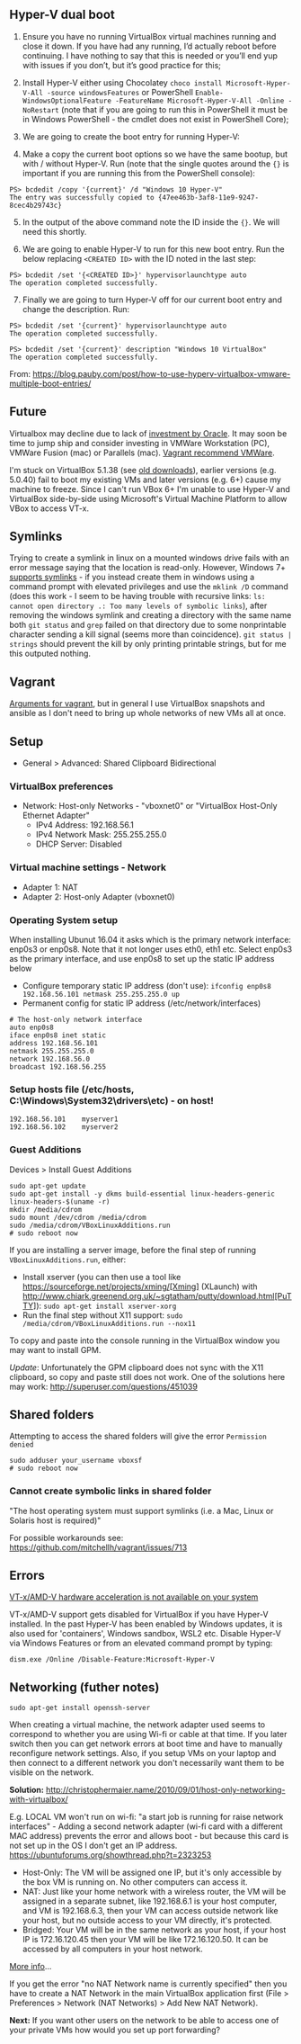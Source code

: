 ## Hyper-V dual boot

1. Ensure you have no running VirtualBox virtual machines running and close it down. If you have had any running, I’d actually reboot before continuing. I have nothing to say that this is needed or you’ll end yup with issues if you don’t, but it’s good practice for this;

2. Install Hyper-V either using Chocolatey `choco install Microsoft-Hyper-V-All -source windowsFeatures` or PowerShell `Enable-WindowsOptionalFeature -FeatureName Microsoft-Hyper-V-All -Online -NoRestart` (note that if you are going to run this in PowerShell it must be in Windows PowerShell - the cmdlet does not exist in PowerShell Core);

3. We are going to create the boot entry for running Hyper-V:

4. Make a copy the current boot options so we have the same bootup, but with / without Hyper-V. Run (note that the single quotes around the `{}` is important if you are running this from the PowerShell console):

```
PS> bcdedit /copy '{current}' /d "Windows 10 Hyper-V"
The entry was successfully copied to {47ee463b-3af8-11e9-9247-8cec4b29743c}
```

5. In the output of the above command note the ID inside the `{}`. We will need this shortly.

6. We are going to enable Hyper-V to run for this new boot entry. Run the below replacing `<CREATED ID>` with the ID noted in the last step:

```
PS> bcdedit /set '{<CREATED ID>}' hypervisorlaunchtype auto
The operation completed successfully.
```

7. Finally we are going to turn Hyper-V off for our current boot entry and change the description. Run:

```
PS> bcdedit /set '{current}' hypervisorlaunchtype auto
The operation completed successfully.

PS> bcdedit /set '{current}' description "Windows 10 VirtualBox"
The operation completed successfully.
```

From: https://blog.pauby.com/post/how-to-use-hyperv-virtualbox-vmware-multiple-boot-entries/

## Future

Virtualbox may decline due to lack of [investment by Oracle](https://developers.slashdot.org/story/15/01/30/1530245/virtualbox-development-at-a-standstill). It may soon be time to jump ship and consider investing in VMWare Workstation (PC), VMWare Fusion (mac) or Parallels (mac). [Vagrant recommend VMWare](https://www.vagrantup.com/vmware/index.html).

I'm stuck on VirtualBox 5.1.38 (see [old downloads](https://www.virtualbox.org/wiki/Download_Old_Builds)), earlier versions (e.g. 5.0.40) fail to boot my existing VMs and later versions (e.g. 6+) cause my machine to freeze. Since I can't run VBox 6+ I'm unable to use Hyper-V and VirtualBox side-by-side using Microsoft's Virtual Machine Platform to allow VBox to access VT-x.

##  Symlinks

Trying to create a symlink in linux on a mounted windows drive fails with an error message saying that the location is read-only. However, Windows 7+ [supports symlinks](https://www.howtogeek.com/howto/16226/complete-guide-to-symbolic-links-symlinks-on-windows-or-linux/) - if you instead create them in windows using a command prompt with elevated privileges and use the `mklink /D` command (does this work - I seem to be having trouble with recursive links: `ls: cannot open directory .: Too many levels of symbolic links`), after removing the windows symlink and creating a directory with the same name both `git status` and `grep` failed on that directory due to some nonprintable character sending a kill signal (seems more than coincidence). `git status | strings` should prevent the kill by only printing printable strings, but for me this outputed nothing.

## Vagrant

[Arguments for vagrant](https://superuser.com/a/588334/638595), but in general I use VirtualBox snapshots and ansible as I don't need to bring up whole networks of new VMs all at once.

## Setup

* General > Advanced: Shared Clipboard Bidirectional

### VirtualBox preferences
- Network: Host-only Networks - "vboxnet0" or "VirtualBox Host-Only Ethernet Adapter"
  - IPv4 Address: 192.168.56.1
  - IPv4 Network Mask: 255.255.255.0
  - DHCP Server: Disabled

### Virtual machine settings - Network
- Adapter 1: NAT
- Adapter 2: Host-only Adapter (vboxnet0)

### Operating System setup
When installing Ubunut 16.04 it asks which is the primary network interface: enp0s3 or enp0s8. Note that it not longer uses eth0, eth1 etc. Select enp0s3 as the primary interface, and use enp0s8 to set up the static IP address below

- Configure temporary static IP address (don't use): `ifconfig enp0s8 192.168.56.101 netmask 255.255.255.0 up`
- Permanent config for static IP address (/etc/network/interfaces)

```
# The host-only network interface
auto enp0s8
iface enp0s8 inet static
address 192.168.56.101
netmask 255.255.255.0
network 192.168.56.0
broadcast 192.168.56.255
```

### Setup hosts file (/etc/hosts, C:\Windows\System32\drivers\etc) - on host!
```
192.168.56.101    myserver1
192.168.56.102    myserver2
```

### Guest Additions

Devices > Install Guest Additions
```
sudo apt-get update
sudo apt-get install -y dkms build-essential linux-headers-generic linux-headers-$(uname -r)
mkdir /media/cdrom
sudo mount /dev/cdrom /media/cdrom
sudo /media/cdrom/VBoxLinuxAdditions.run
# sudo reboot now

```
If you are installing a server image, before the final step of running `VBoxLinuxAdditions.run`, either:

 * Install xserver (you can then use a tool like https://sourceforge.net/projects/xming/[Xming] (XLaunch) with http://www.chiark.greenend.org.uk/~sgtatham/putty/download.html[PuTTY]): `sudo apt-get install xserver-xorg`
 * Run the final step without X11 support:
   `sudo /media/cdrom/VBoxLinuxAdditions.run --nox11`

To copy and paste into the console running in the VirtualBox window you may want to install GPM.

*Update*: Unfortunately the GPM clipboard does not sync with the X11 clipboard, so copy and paste still does not work. One of the solutions here may work: http://superuser.com/questions/451039

## Shared folders

Attempting to access the shared folders will give the error `Permission denied`
```
sudo adduser your_username vboxsf
# sudo reboot now
```

### Cannot create symbolic links in shared folder

"The host operating system must support symlinks (i.e. a Mac, Linux or Solaris host is required)"

For possible workarounds see: https://github.com/mitchellh/vagrant/issues/713


## Errors

[VT-x/AMD-V hardware acceleration is not available on your system](http://superuser.com/a/768845)

VT-x/AMD-V support gets disabled for VirtualBox if you have Hyper-V installed. In the past Hyper-V has been enabled by Windows updates, it is also used for 'containers', Windows sandbox, WSL2 etc. Disable Hyper-V via Windows Features or from an elevated command prompt by typing:

`dism.exe /Online /Disable-Feature:Microsoft-Hyper-V`


## Networking (futher notes)

`sudo apt-get install openssh-server`

When creating a virtual machine, the network adapter used seems to correspond to whether you are using Wi-fi or cable at that time. If you later switch then you can get network errors at boot time and have to manually reconfigure network settings. Also, if you setup VMs on your laptop and then connect to a different network you don't necessarily want them to be visible on the network.

**Solution:** http://christophermaier.name/2010/09/01/host-only-networking-with-virtualbox/
 
 E.g. LOCAL VM won't run on wi-fi: "a start job is running for raise network interfaces" - Adding a second network adapter (wi-fi card with a different MAC address) prevents the error and allows boot - but because this card is not set up in the OS I don't get an IP address. https://ubuntuforums.org/showthread.php?t=2323253

* Host-Only: The VM will be assigned one IP, but it's only accessible by the box VM is running on. No other computers can access it.
* NAT: Just like your home network with a wireless router, the VM will be assigned in a separate subnet, like 192.168.6.1 is your host computer, and VM is 192.168.6.3, then your VM can access outside network like your host, but no outside access to your VM directly, it's protected.
* Bridged: Your VM will be in the same network as your host, if your host IP is 172.16.120.45 then your VM will be like 172.16.120.50. It can be accessed by all computers in your host network.

[More info](http://www.virtualbox.org/manual/ch06.html#networkingmodes)...

If you get the error "no NAT Network name is currently specified" then you have to create a NAT Network in the main VirtualBox application first (File > Preferences > Network (NAT Networks) > Add New NAT Network).

**Next:** If you want other users on the network to be able to access one of your private VMs how would you set up port forwarding? 
